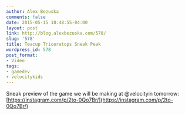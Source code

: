 ```yaml
---
author: Alex Bezuska
comments: false
date: 2015-05-15 18:48:55-04:00
layout: post
link: http://blog.alexbezuska.com/578/
slug: '578'
title: Teacup Triceratops Sneak Peak
wordpress_id: 578
post_format:
- Video
tags:
- gamedev
- velocitykids
---
```



Sneak preview of the game we will be making at @velocityin tomorrow:
[https://instagram.com/p/2to-0Qo7Br/](https://instagram.com/p/2to-0Qo7Br/)
